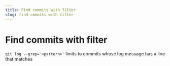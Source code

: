 ```yaml
---
title: Find commits with filter
slug: find-commits-with-filter
---
```


# Find commits with filter
```git log --grep='<pattern>'```
limits to commits whose log message has a line that matches <pattern>